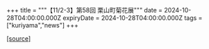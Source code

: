 +++
title = """【11/2-3】第58回 栗山町菊花展"""
date = 2024-10-28T04:00:00.000Z
expiryDate = 2024-10-28T04:00:00.000Z
tags = ["kuriyama","news"]
+++


[[source]](https://www.town.kuriyama.hokkaido.jp/soshiki/55/29292.html)
